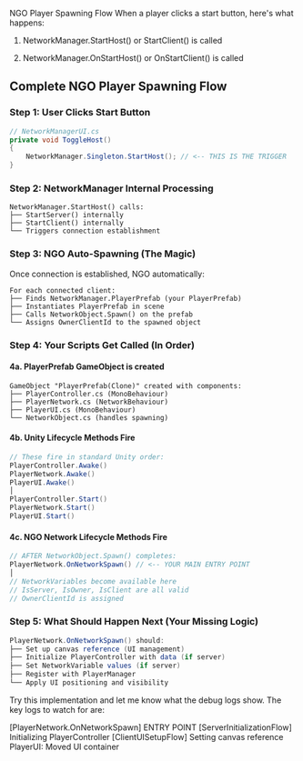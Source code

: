 NGO Player Spawning Flow
When a player clicks a start button, here's what happens:
1. NetworkManager.StartHost() or StartClient() is called

2. NetworkManager.OnStartHost() or OnStartClient() is called


## Complete NGO Player Spawning Flow

### **Step 1: User Clicks Start Button**
```csharp
// NetworkManagerUI.cs
private void ToggleHost()
{
    NetworkManager.Singleton.StartHost(); // <-- THIS IS THE TRIGGER
}
```

### **Step 2: NetworkManager Internal Processing**
```
NetworkManager.StartHost() calls:
├── StartServer() internally
├── StartClient() internally  
└── Triggers connection establishment
```

### **Step 3: NGO Auto-Spawning (The Magic)**
Once connection is established, NGO automatically:
```
For each connected client:
├── Finds NetworkManager.PlayerPrefab (your PlayerPrefab)
├── Instantiates PlayerPrefab in scene
├── Calls NetworkObject.Spawn() on the prefab
└── Assigns OwnerClientId to the spawned object
```

### **Step 4: Your Scripts Get Called (In Order)**

#### **4a. PlayerPrefab GameObject is created**
```
GameObject "PlayerPrefab(Clone)" created with components:
├── PlayerController.cs (MonoBehaviour)
├── PlayerNetwork.cs (NetworkBehaviour) 
├── PlayerUI.cs (MonoBehaviour)
└── NetworkObject.cs (handles spawning)
```

#### **4b. Unity Lifecycle Methods Fire**
```csharp
// These fire in standard Unity order:
PlayerController.Awake()
PlayerNetwork.Awake()  
PlayerUI.Awake()
│
PlayerController.Start()
PlayerNetwork.Start()
PlayerUI.Start()
```

#### **4c. NGO Network Lifecycle Methods Fire**
```csharp
// AFTER NetworkObject.Spawn() completes:
PlayerNetwork.OnNetworkSpawn() // <-- YOUR MAIN ENTRY POINT
│
// NetworkVariables become available here
// IsServer, IsOwner, IsClient are all valid
// OwnerClientId is assigned
```

### **Step 5: What Should Happen Next (Your Missing Logic)**
```csharp
PlayerNetwork.OnNetworkSpawn() should:
├── Set up canvas reference (UI management)
├── Initialize PlayerController with data (if server)
├── Set NetworkVariable values (if server)
├── Register with PlayerManager
└── Apply UI positioning and visibility
```


Try this implementation and let me know what the debug logs show. The key logs to watch for are:

[PlayerNetwork.OnNetworkSpawn] ENTRY POINT
[ServerInitializationFlow] Initializing PlayerController
[ClientUISetupFlow] Setting canvas reference
PlayerUI: Moved UI container